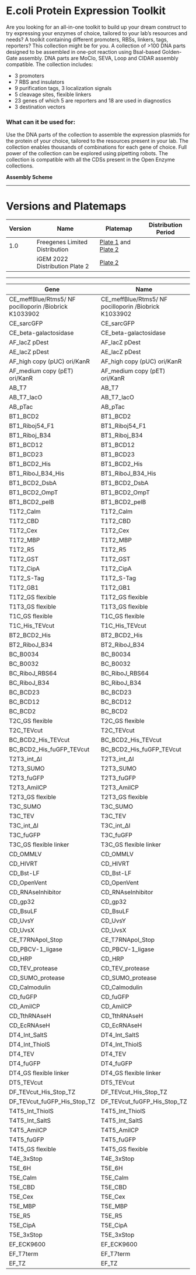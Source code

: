 # E.coli Protein Expression Toolkit

Are you looking for an all-in-one toolkit to build up your dream construct to try expressing your enzymes of choice, tailored to your lab’s resources and needs?
A toolkit containing different promoters, RBSs, linkers, tags, reporters? This collection might be for you.
A collection of >100 DNA parts designed to be assembled in one-pot reaction using BsaI-based Golden-Gate assembly.
DNA parts are MoClo, SEVA, Loop and CIDAR assembly compatible. The collection includes:

- 3 promoters 
- 7 RBS and insulators
- 9 purification tags, 3 localization signals
- 5 cleavage sites, flexible linkers
- 23 genes of which 5 are reporters and 18 are used in diagnostics
- 3 destination vectors

### What can it be used for:

Use the DNA parts of the collection to assemble the expression plasmids for the protein of your choice, tailored to the resources present in your lab.
The collection enables thousands of combinations for each gene of choice. Full power of the collection can be explored using pipetting robots.
The collection is compatible with all the CDSs present in the Open Enzyme collections.

**Assembly Scheme**

---

# Versions and Platemaps

|Version|Name|Platemap|Distribution Period|
|---|---|---|---|
|1.0|Freegenes Limited Distribution|[Plate 1](https://github.com/Reclone-org/Open-DNA-Collections/tree/main/Ecoli%20Protein%20Expression%20Toolkit/Platemaps/EPET-v1_0-1.csv) and [Plate 2](https://github.com/Reclone-org/Open-DNA-Collections/tree/main/Ecoli%20Protein%20Expression%20Toolkit/Platemaps/EPET-v1_0-2.csv)||
||iGEM 2022 Distribution Plate 2|[Plate 2](https://cdn.shopify.com/s/files/1/0368/2444/9068/files/iGEM_2022_distribution_kit_plate_2_FreeGenes_parts_plate_map.csv?v=1656608514)||

---


|Gene|Name|Freegenes ID|
|---|---|---|
| CE_meffBlue/Rtms5/ NF pocilloporin /Biobrick K1033902  | CE_meffBlue/Rtms5/ NF pocilloporin /Biobrick K1033902  | [BBF10K_003332](https://github.com/Reclone-org/Open-DNA-Collections/blob/main/Ecoli%20Protein%20Expression%20Toolkit/Plasmids_Genbank/BBF10K_003332.gb) |
| CE_sarcGFP | CE_sarcGFP | [BBF10K_003356](https://github.com/Reclone-org/Open-DNA-Collections/blob/main/Ecoli%20Protein%20Expression%20Toolkit/Plasmids_Genbank/BBF10K_003356.gb) |
| CE_beta-galactosidase | CE_beta-galactosidase | [BBF10K_003366](https://github.com/Reclone-org/Open-DNA-Collections/blob/main/Ecoli%20Protein%20Expression%20Toolkit/Plasmids_Genbank/BBF10K_003366.gb) |
| AF_lacZ pDest | AF_lacZ pDest | [BBF10K_003373](https://github.com/Reclone-org/Open-DNA-Collections/blob/main/Ecoli%20Protein%20Expression%20Toolkit/Plasmids_Genbank/BBF10K_003373.gb) |
| AE_lacZ pDest | AE_lacZ pDest | [BBF10K_003375](https://github.com/Reclone-org/Open-DNA-Collections/blob/main/Ecoli%20Protein%20Expression%20Toolkit/Plasmids_Genbank/BBF10K_003375.gb) |
| AF_high copy (pUC) ori/KanR | AF_high copy (pUC) ori/KanR | [BBF10K_003376](https://github.com/Reclone-org/Open-DNA-Collections/blob/main/Ecoli%20Protein%20Expression%20Toolkit/Plasmids_Genbank/BBF10K_003376.gb) |
| AF_medium copy (pET) ori/KanR | AF_medium copy (pET) ori/KanR | [BBF10K_003377](https://github.com/Reclone-org/Open-DNA-Collections/blob/main/Ecoli%20Protein%20Expression%20Toolkit/Plasmids_Genbank/BBF10K_003377.gb) |
| AB_T7 | AB_T7 | [BBF10K_003378](https://github.com/Reclone-org/Open-DNA-Collections/blob/main/Ecoli%20Protein%20Expression%20Toolkit/Plasmids_Genbank/BBF10K_003378.gb) |
| AB_T7_lacO | AB_T7_lacO | [BBF10K_003379](https://github.com/Reclone-org/Open-DNA-Collections/blob/main/Ecoli%20Protein%20Expression%20Toolkit/Plasmids_Genbank/BBF10K_003379.gb) |
| AB_pTac | AB_pTac | [BBF10K_003380](https://github.com/Reclone-org/Open-DNA-Collections/blob/main/Ecoli%20Protein%20Expression%20Toolkit/Plasmids_Genbank/BBF10K_003380.gb) |
| BT1_BCD2 | BT1_BCD2 | [BBF10K_003384](https://github.com/Reclone-org/Open-DNA-Collections/blob/main/Ecoli%20Protein%20Expression%20Toolkit/Plasmids_Genbank/BBF10K_003384.gb) |
| BT1_Riboj54_F1 | BT1_Riboj54_F1 | [BBF10K_003385](https://github.com/Reclone-org/Open-DNA-Collections/blob/main/Ecoli%20Protein%20Expression%20Toolkit/Plasmids_Genbank/BBF10K_003385.gb) |
| BT1_Riboj_B34 | BT1_Riboj_B34 | [BBF10K_003386](https://github.com/Reclone-org/Open-DNA-Collections/blob/main/Ecoli%20Protein%20Expression%20Toolkit/Plasmids_Genbank/BBF10K_003386.gb) |
| BT1_BCD12 | BT1_BCD12 | [BBF10K_003387](https://github.com/Reclone-org/Open-DNA-Collections/blob/main/Ecoli%20Protein%20Expression%20Toolkit/Plasmids_Genbank/BBF10K_003387.gb) |
| BT1_BCD23 | BT1_BCD23 | [BBF10K_003388](https://github.com/Reclone-org/Open-DNA-Collections/blob/main/Ecoli%20Protein%20Expression%20Toolkit/Plasmids_Genbank/BBF10K_003388.gb) |
| BT1_BCD2_His | BT1_BCD2_His | [BBF10K_003389](https://github.com/Reclone-org/Open-DNA-Collections/blob/main/Ecoli%20Protein%20Expression%20Toolkit/Plasmids_Genbank/BBF10K_003389.gb) |
| BT1_RiboJ_B34_His | BT1_RiboJ_B34_His | [BBF10K_003390](https://github.com/Reclone-org/Open-DNA-Collections/blob/main/Ecoli%20Protein%20Expression%20Toolkit/Plasmids_Genbank/BBF10K_003390.gb) |
| BT1_BCD2_DsbA | BT1_BCD2_DsbA | [BBF10K_003391](https://github.com/Reclone-org/Open-DNA-Collections/blob/main/Ecoli%20Protein%20Expression%20Toolkit/Plasmids_Genbank/BBF10K_003391.gb) |
| BT1_BCD2_OmpT | BT1_BCD2_OmpT | [BBF10K_003392](https://github.com/Reclone-org/Open-DNA-Collections/blob/main/Ecoli%20Protein%20Expression%20Toolkit/Plasmids_Genbank/BBF10K_003392.gb) |
| BT1_BCD2_pelB | BT1_BCD2_pelB | [BBF10K_003393](https://github.com/Reclone-org/Open-DNA-Collections/blob/main/Ecoli%20Protein%20Expression%20Toolkit/Plasmids_Genbank/BBF10K_003393.gb) |
| T1T2_Calm | T1T2_Calm | [BBF10K_003395](https://github.com/Reclone-org/Open-DNA-Collections/blob/main/Ecoli%20Protein%20Expression%20Toolkit/Plasmids_Genbank/BBF10K_003395.gb) |
| T1T2_CBD | T1T2_CBD | [BBF10K_003396](https://github.com/Reclone-org/Open-DNA-Collections/blob/main/Ecoli%20Protein%20Expression%20Toolkit/Plasmids_Genbank/BBF10K_003396.gb) |
| T1T2_Cex | T1T2_Cex | [BBF10K_003397](https://github.com/Reclone-org/Open-DNA-Collections/blob/main/Ecoli%20Protein%20Expression%20Toolkit/Plasmids_Genbank/BBF10K_003397.gb) |
| T1T2_MBP | T1T2_MBP | [BBF10K_003398](https://github.com/Reclone-org/Open-DNA-Collections/blob/main/Ecoli%20Protein%20Expression%20Toolkit/Plasmids_Genbank/BBF10K_003398.gb) |
| T1T2_R5 | T1T2_R5 | [BBF10K_003399](https://github.com/Reclone-org/Open-DNA-Collections/blob/main/Ecoli%20Protein%20Expression%20Toolkit/Plasmids_Genbank/BBF10K_003399.gb) |
| T1T2_GST | T1T2_GST | [BBF10K_003400](https://github.com/Reclone-org/Open-DNA-Collections/blob/main/Ecoli%20Protein%20Expression%20Toolkit/Plasmids_Genbank/BBF10K_003400.gb) |
| T1T2_CipA | T1T2_CipA | [BBF10K_003401](https://github.com/Reclone-org/Open-DNA-Collections/blob/main/Ecoli%20Protein%20Expression%20Toolkit/Plasmids_Genbank/BBF10K_003401.gb) |
| T1T2_S-Tag | T1T2_S-Tag | [BBF10K_003402](https://github.com/Reclone-org/Open-DNA-Collections/blob/main/Ecoli%20Protein%20Expression%20Toolkit/Plasmids_Genbank/BBF10K_003402.gb) |
| T1T2_GB1 | T1T2_GB1 | [BBF10K_003403](https://github.com/Reclone-org/Open-DNA-Collections/blob/main/Ecoli%20Protein%20Expression%20Toolkit/Plasmids_Genbank/BBF10K_003403.gb) |
| T1T2_GS flexible | T1T2_GS flexible | [BBF10K_003404](https://github.com/Reclone-org/Open-DNA-Collections/blob/main/Ecoli%20Protein%20Expression%20Toolkit/Plasmids_Genbank/BBF10K_003404.gb) |
| T1T3_GS flexible | T1T3_GS flexible | [BBF10K_003405](https://github.com/Reclone-org/Open-DNA-Collections/blob/main/Ecoli%20Protein%20Expression%20Toolkit/Plasmids_Genbank/BBF10K_003405.gb) |
| T1C_GS flexible | T1C_GS flexible | [BBF10K_003406](https://github.com/Reclone-org/Open-DNA-Collections/blob/main/Ecoli%20Protein%20Expression%20Toolkit/Plasmids_Genbank/BBF10K_003406.gb) |
| T1C_His_TEVcut | T1C_His_TEVcut | [BBF10K_003407](https://github.com/Reclone-org/Open-DNA-Collections/blob/main/Ecoli%20Protein%20Expression%20Toolkit/Plasmids_Genbank/BBF10K_003407.gb) |
| BT2_BCD2_His | BT2_BCD2_His | [BBF10K_003408](https://github.com/Reclone-org/Open-DNA-Collections/blob/main/Ecoli%20Protein%20Expression%20Toolkit/Plasmids_Genbank/BBF10K_003408.gb) |
| BT2_RiboJ_B34 | BT2_RiboJ_B34 | [BBF10K_003409](https://github.com/Reclone-org/Open-DNA-Collections/blob/main/Ecoli%20Protein%20Expression%20Toolkit/Plasmids_Genbank/BBF10K_003409.gb) |
| BC_B0034 | BC_B0034 | [BBF10K_003410](https://github.com/Reclone-org/Open-DNA-Collections/blob/main/Ecoli%20Protein%20Expression%20Toolkit/Plasmids_Genbank/BBF10K_003410.gb) |
| BC_B0032 | BC_B0032 | [BBF10K_003411](https://github.com/Reclone-org/Open-DNA-Collections/blob/main/Ecoli%20Protein%20Expression%20Toolkit/Plasmids_Genbank/BBF10K_003411.gb) |
| BC_RiboJ_RBS64 | BC_RiboJ_RBS64 | [BBF10K_003412](https://github.com/Reclone-org/Open-DNA-Collections/blob/main/Ecoli%20Protein%20Expression%20Toolkit/Plasmids_Genbank/BBF10K_003412.gb) |
| BC_RiboJ_B34 | BC_RiboJ_B34 | [BBF10K_003413](https://github.com/Reclone-org/Open-DNA-Collections/blob/main/Ecoli%20Protein%20Expression%20Toolkit/Plasmids_Genbank/BBF10K_003413.gb) |
| BC_BCD23 | BC_BCD23 | [BBF10K_003414](https://github.com/Reclone-org/Open-DNA-Collections/blob/main/Ecoli%20Protein%20Expression%20Toolkit/Plasmids_Genbank/BBF10K_003414.gb) |
| BC_BCD12 | BC_BCD12 | [BBF10K_003415](https://github.com/Reclone-org/Open-DNA-Collections/blob/main/Ecoli%20Protein%20Expression%20Toolkit/Plasmids_Genbank/BBF10K_003415.gb) |
| BC_BCD2 | BC_BCD2 | [BBF10K_003416](https://github.com/Reclone-org/Open-DNA-Collections/blob/main/Ecoli%20Protein%20Expression%20Toolkit/Plasmids_Genbank/BBF10K_003416.gb) |
| T2C_GS flexible | T2C_GS flexible | [BBF10K_003417](https://github.com/Reclone-org/Open-DNA-Collections/blob/main/Ecoli%20Protein%20Expression%20Toolkit/Plasmids_Genbank/BBF10K_003417.gb) |
| T2C_TEVcut | T2C_TEVcut | [BBF10K_003418](https://github.com/Reclone-org/Open-DNA-Collections/blob/main/Ecoli%20Protein%20Expression%20Toolkit/Plasmids_Genbank/BBF10K_003418.gb) |
| BC_BCD2_His_TEVcut | BC_BCD2_His_TEVcut | [BBF10K_003419](https://github.com/Reclone-org/Open-DNA-Collections/blob/main/Ecoli%20Protein%20Expression%20Toolkit/Plasmids_Genbank/BBF10K_003419.gb) |
| BC_BCD2_His_fuGFP_TEVcut | BC_BCD2_His_fuGFP_TEVcut | [BBF10K_003420](https://github.com/Reclone-org/Open-DNA-Collections/blob/main/Ecoli%20Protein%20Expression%20Toolkit/Plasmids_Genbank/BBF10K_003420.gb) |
| T2T3_int_∆I | T2T3_int_∆I | [BBF10K_003421](https://github.com/Reclone-org/Open-DNA-Collections/blob/main/Ecoli%20Protein%20Expression%20Toolkit/Plasmids_Genbank/BBF10K_003421.gb) |
| T2T3_SUMO | T2T3_SUMO | [BBF10K_003422](https://github.com/Reclone-org/Open-DNA-Collections/blob/main/Ecoli%20Protein%20Expression%20Toolkit/Plasmids_Genbank/BBF10K_003422.gb) |
| T2T3_fuGFP | T2T3_fuGFP | [BBF10K_003423](https://github.com/Reclone-org/Open-DNA-Collections/blob/main/Ecoli%20Protein%20Expression%20Toolkit/Plasmids_Genbank/BBF10K_003423.gb) |
| T2T3_AmilCP | T2T3_AmilCP | [BBF10K_003424](https://github.com/Reclone-org/Open-DNA-Collections/blob/main/Ecoli%20Protein%20Expression%20Toolkit/Plasmids_Genbank/BBF10K_003424.gb) |
| T2T3_GS flexible | T2T3_GS flexible | [BBF10K_003425](https://github.com/Reclone-org/Open-DNA-Collections/blob/main/Ecoli%20Protein%20Expression%20Toolkit/Plasmids_Genbank/BBF10K_003425.gb) |
| T3C_SUMO | T3C_SUMO | [BBF10K_003426](https://github.com/Reclone-org/Open-DNA-Collections/blob/main/Ecoli%20Protein%20Expression%20Toolkit/Plasmids_Genbank/BBF10K_003426.gb) |
| T3C_TEV | T3C_TEV | [BBF10K_003427](https://github.com/Reclone-org/Open-DNA-Collections/blob/main/Ecoli%20Protein%20Expression%20Toolkit/Plasmids_Genbank/BBF10K_003427.gb) |
| T3C_int_∆I | T3C_int_∆I | [BBF10K_003428](https://github.com/Reclone-org/Open-DNA-Collections/blob/main/Ecoli%20Protein%20Expression%20Toolkit/Plasmids_Genbank/BBF10K_003428.gb) |
| T3C_fuGFP | T3C_fuGFP | [BBF10K_003429](https://github.com/Reclone-org/Open-DNA-Collections/blob/main/Ecoli%20Protein%20Expression%20Toolkit/Plasmids_Genbank/BBF10K_003429.gb) |
| T3C_GS flexible linker | T3C_GS flexible linker | [BBF10K_003430](https://github.com/Reclone-org/Open-DNA-Collections/blob/main/Ecoli%20Protein%20Expression%20Toolkit/Plasmids_Genbank/BBF10K_003430.gb) |
| CD_OMMLV | CD_OMMLV | [BBF10K_003431](https://github.com/Reclone-org/Open-DNA-Collections/blob/main/Ecoli%20Protein%20Expression%20Toolkit/Plasmids_Genbank/BBF10K_003431.gb) |
| CD_HIVRT | CD_HIVRT | [BBF10K_003432](https://github.com/Reclone-org/Open-DNA-Collections/blob/main/Ecoli%20Protein%20Expression%20Toolkit/Plasmids_Genbank/BBF10K_003432.gb) |
| CD_Bst-LF | CD_Bst-LF | [BBF10K_003433](https://github.com/Reclone-org/Open-DNA-Collections/blob/main/Ecoli%20Protein%20Expression%20Toolkit/Plasmids_Genbank/BBF10K_003433.gb) |
| CD_OpenVent | CD_OpenVent | [BBF10K_003434](https://github.com/Reclone-org/Open-DNA-Collections/blob/main/Ecoli%20Protein%20Expression%20Toolkit/Plasmids_Genbank/BBF10K_003434.gb) |
| CD_RNAseInhibitor | CD_RNAseInhibitor | [BBF10K_003436](https://github.com/Reclone-org/Open-DNA-Collections/blob/main/Ecoli%20Protein%20Expression%20Toolkit/Plasmids_Genbank/BBF10K_003436.gb) |
| CD_gp32 | CD_gp32 | [BBF10K_003437](https://github.com/Reclone-org/Open-DNA-Collections/blob/main/Ecoli%20Protein%20Expression%20Toolkit/Plasmids_Genbank/BBF10K_003437.gb) |
| CD_BsuLF | CD_BsuLF | [BBF10K_003438](https://github.com/Reclone-org/Open-DNA-Collections/blob/main/Ecoli%20Protein%20Expression%20Toolkit/Plasmids_Genbank/BBF10K_003438.gb) |
| CD_UvsY | CD_UvsY | [BBF10K_003439](https://github.com/Reclone-org/Open-DNA-Collections/blob/main/Ecoli%20Protein%20Expression%20Toolkit/Plasmids_Genbank/BBF10K_003439.gb) |
| CD_UvsX | CD_UvsX | [BBF10K_003440](https://github.com/Reclone-org/Open-DNA-Collections/blob/main/Ecoli%20Protein%20Expression%20Toolkit/Plasmids_Genbank/BBF10K_003440.gb) |
| CE_T7RNApol_Stop | CE_T7RNApol_Stop | [BBF10K_003441](https://github.com/Reclone-org/Open-DNA-Collections/blob/main/Ecoli%20Protein%20Expression%20Toolkit/Plasmids_Genbank/BBF10K_003441.gb) |
| CD_PBCV-1_ligase | CD_PBCV-1_ligase | [BBF10K_003442](https://github.com/Reclone-org/Open-DNA-Collections/blob/main/Ecoli%20Protein%20Expression%20Toolkit/Plasmids_Genbank/BBF10K_003442.gb) |
| CD_HRP | CD_HRP | [BBF10K_003443](https://github.com/Reclone-org/Open-DNA-Collections/blob/main/Ecoli%20Protein%20Expression%20Toolkit/Plasmids_Genbank/BBF10K_003443.gb) |
| CD_TEV_protease | CD_TEV_protease | [BBF10K_003444](https://github.com/Reclone-org/Open-DNA-Collections/blob/main/Ecoli%20Protein%20Expression%20Toolkit/Plasmids_Genbank/BBF10K_003444.gb) |
| CD_SUMO_protease | CD_SUMO_protease | [BBF10K_003445](https://github.com/Reclone-org/Open-DNA-Collections/blob/main/Ecoli%20Protein%20Expression%20Toolkit/Plasmids_Genbank/BBF10K_003445.gb) |
| CD_Calmodulin | CD_Calmodulin | [BBF10K_003446](https://github.com/Reclone-org/Open-DNA-Collections/blob/main/Ecoli%20Protein%20Expression%20Toolkit/Plasmids_Genbank/BBF10K_003446.gb) |
| CD_fuGFP | CD_fuGFP | [BBF10K_003447](https://github.com/Reclone-org/Open-DNA-Collections/blob/main/Ecoli%20Protein%20Expression%20Toolkit/Plasmids_Genbank/BBF10K_003447.gb) |
| CD_AmilCP | CD_AmilCP | [BBF10K_003448](https://github.com/Reclone-org/Open-DNA-Collections/blob/main/Ecoli%20Protein%20Expression%20Toolkit/Plasmids_Genbank/BBF10K_003448.gb) |
| CD_TthRNAseH | CD_TthRNAseH | [BBF10K_003449](https://github.com/Reclone-org/Open-DNA-Collections/blob/main/Ecoli%20Protein%20Expression%20Toolkit/Plasmids_Genbank/BBF10K_003449.gb) |
| CD_EcRNAseH | CD_EcRNAseH | [BBF10K_003450](https://github.com/Reclone-org/Open-DNA-Collections/blob/main/Ecoli%20Protein%20Expression%20Toolkit/Plasmids_Genbank/BBF10K_003450.gb) |
| DT4_Int_SaltS | DT4_Int_SaltS | [BBF10K_003451](https://github.com/Reclone-org/Open-DNA-Collections/blob/main/Ecoli%20Protein%20Expression%20Toolkit/Plasmids_Genbank/BBF10K_003451.gb) |
| DT4_Int_ThiolS | DT4_Int_ThiolS | [BBF10K_003452](https://github.com/Reclone-org/Open-DNA-Collections/blob/main/Ecoli%20Protein%20Expression%20Toolkit/Plasmids_Genbank/BBF10K_003452.gb) |
| DT4_TEV | DT4_TEV | [BBF10K_003453](https://github.com/Reclone-org/Open-DNA-Collections/blob/main/Ecoli%20Protein%20Expression%20Toolkit/Plasmids_Genbank/BBF10K_003453.gb) |
| DT4_fuGFP | DT4_fuGFP | [BBF10K_003454](https://github.com/Reclone-org/Open-DNA-Collections/blob/main/Ecoli%20Protein%20Expression%20Toolkit/Plasmids_Genbank/BBF10K_003454.gb) |
| DT4_GS flexible linker | DT4_GS flexible linker | [BBF10K_003455](https://github.com/Reclone-org/Open-DNA-Collections/blob/main/Ecoli%20Protein%20Expression%20Toolkit/Plasmids_Genbank/BBF10K_003455.gb) |
| DT5_TEVcut | DT5_TEVcut | [BBF10K_003457](https://github.com/Reclone-org/Open-DNA-Collections/blob/main/Ecoli%20Protein%20Expression%20Toolkit/Plasmids_Genbank/BBF10K_003457.gb) |
| DF_TEVcut_His_Stop_TZ | DF_TEVcut_His_Stop_TZ | [BBF10K_003459](https://github.com/Reclone-org/Open-DNA-Collections/blob/main/Ecoli%20Protein%20Expression%20Toolkit/Plasmids_Genbank/BBF10K_003459.gb) |
| DF_TEVcut_fuGFP_His_Stop_TZ | DF_TEVcut_fuGFP_His_Stop_TZ | [BBF10K_003460](https://github.com/Reclone-org/Open-DNA-Collections/blob/main/Ecoli%20Protein%20Expression%20Toolkit/Plasmids_Genbank/BBF10K_003460.gb) |
| T4T5_Int_ThiolS | T4T5_Int_ThiolS | [BBF10K_003461](https://github.com/Reclone-org/Open-DNA-Collections/blob/main/Ecoli%20Protein%20Expression%20Toolkit/Plasmids_Genbank/BBF10K_003461.gb) |
| T4T5_Int_SaltS | T4T5_Int_SaltS | [BBF10K_003462](https://github.com/Reclone-org/Open-DNA-Collections/blob/main/Ecoli%20Protein%20Expression%20Toolkit/Plasmids_Genbank/BBF10K_003462.gb) |
| T4T5_AmilCP | T4T5_AmilCP | [BBF10K_003463](https://github.com/Reclone-org/Open-DNA-Collections/blob/main/Ecoli%20Protein%20Expression%20Toolkit/Plasmids_Genbank/BBF10K_003463.gb) |
| T4T5_fuGFP | T4T5_fuGFP | [BBF10K_003464](https://github.com/Reclone-org/Open-DNA-Collections/blob/main/Ecoli%20Protein%20Expression%20Toolkit/Plasmids_Genbank/BBF10K_003464.gb) |
| T4T5_GS flexible | T4T5_GS flexible | [BBF10K_003465](https://github.com/Reclone-org/Open-DNA-Collections/blob/main/Ecoli%20Protein%20Expression%20Toolkit/Plasmids_Genbank/BBF10K_003465.gb) |
| T4E_3xStop | T4E_3xStop | [BBF10K_003466](https://github.com/Reclone-org/Open-DNA-Collections/blob/main/Ecoli%20Protein%20Expression%20Toolkit/Plasmids_Genbank/BBF10K_003466.gb) |
| T5E_6H | T5E_6H | [BBF10K_003467](https://github.com/Reclone-org/Open-DNA-Collections/blob/main/Ecoli%20Protein%20Expression%20Toolkit/Plasmids_Genbank/BBF10K_003467.gb) |
| T5E_Calm | T5E_Calm | [BBF10K_003468](https://github.com/Reclone-org/Open-DNA-Collections/blob/main/Ecoli%20Protein%20Expression%20Toolkit/Plasmids_Genbank/BBF10K_003468.gb) |
| T5E_CBD | T5E_CBD | [BBF10K_003469](https://github.com/Reclone-org/Open-DNA-Collections/blob/main/Ecoli%20Protein%20Expression%20Toolkit/Plasmids_Genbank/BBF10K_003469.gb) |
| T5E_Cex | T5E_Cex | [BBF10K_003470](https://github.com/Reclone-org/Open-DNA-Collections/blob/main/Ecoli%20Protein%20Expression%20Toolkit/Plasmids_Genbank/BBF10K_003470.gb) |
| T5E_MBP | T5E_MBP | [BBF10K_003471](https://github.com/Reclone-org/Open-DNA-Collections/blob/main/Ecoli%20Protein%20Expression%20Toolkit/Plasmids_Genbank/BBF10K_003471.gb) |
| T5E_R5 | T5E_R5 | [BBF10K_003472](https://github.com/Reclone-org/Open-DNA-Collections/blob/main/Ecoli%20Protein%20Expression%20Toolkit/Plasmids_Genbank/BBF10K_003472.gb) |
| T5E_CipA | T5E_CipA | [BBF10K_003473](https://github.com/Reclone-org/Open-DNA-Collections/blob/main/Ecoli%20Protein%20Expression%20Toolkit/Plasmids_Genbank/BBF10K_003473.gb) |
| T5E_3xStop | T5E_3xStop | [BBF10K_003474](https://github.com/Reclone-org/Open-DNA-Collections/blob/main/Ecoli%20Protein%20Expression%20Toolkit/Plasmids_Genbank/BBF10K_003474.gb) |
| EF_ECK9600 | EF_ECK9600 | [BBF10K_003475](https://github.com/Reclone-org/Open-DNA-Collections/blob/main/Ecoli%20Protein%20Expression%20Toolkit/Plasmids_Genbank/BBF10K_003475.gb) |
| EF_T7term | EF_T7term | [BBF10K_003476](https://github.com/Reclone-org/Open-DNA-Collections/blob/main/Ecoli%20Protein%20Expression%20Toolkit/Plasmids_Genbank/BBF10K_003476.gb) |
| EF_TZ | EF_TZ | [BBF10K_003477](https://github.com/Reclone-org/Open-DNA-Collections/blob/main/Ecoli%20Protein%20Expression%20Toolkit/Plasmids_Genbank/BBF10K_003477.gb) |

